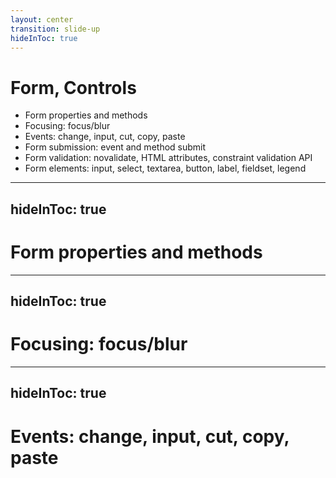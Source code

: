 ```yaml
---
layout: center
transition: slide-up
hideInToc: true
---
```


# Form, Controls

<div mt-2 />

- Form properties and methods
- Focusing: focus/blur
- Events: change, input, cut, copy, paste
- Form submission: event and method submit
- Form validation: novalidate, HTML attributes, constraint validation API
- Form elements: input, select, textarea, button, label, fieldset, legend

---
hideInToc: true
---

# Form properties and methods

---
hideInToc: true
---

# Focusing: focus/blur

---
hideInToc: true
---

# Events: change, input, cut, copy, paste

